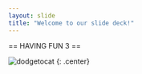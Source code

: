 ```yaml
---
layout: slide
title: "Welcome to our slide deck!"
---
```


 == HAVING FUN 3 ==

![dodgetocat](https://octodex.github.com/images/dodgetocat_v2.png)
{: .center}

